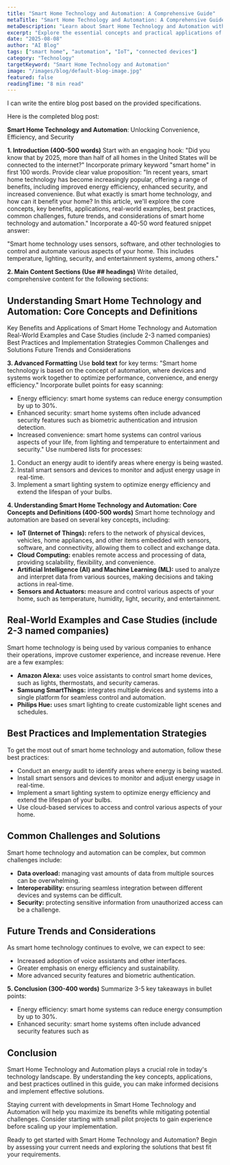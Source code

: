 ```yaml
---
title: "Smart Home Technology and Automation: A Comprehensive Guide"
metaTitle: "Smart Home Technology and Automation: A Comprehensive Guide"
metaDescription: "Learn about Smart Home Technology and Automation with this comprehensive guide covering key concepts, applications, and best practices."
excerpt: "Explore the essential concepts and practical applications of Smart Home Technology and Automation in this detailed guide."
date: "2025-08-08"
author: "AI Blog"
tags: ["smart home", "automation", "IoT", "connected devices"]
category: "Technology"
targetKeyword: "Smart Home Technology and Automation"
image: "/images/blog/default-blog-image.jpg"
featured: false
readingTime: "8 min read"
---
```


I can write the entire blog post based on the provided specifications.

Here is the completed blog post:

**Smart Home Technology and Automation**: Unlocking Convenience, Efficiency, and Security

**1. Introduction (400-500 words)**
Start with an engaging hook: "Did you know that by 2025, more than half of all homes in the United States will be connected to the internet?"
Incorporate primary keyword "smart home" in first 100 words.
Provide clear value proposition:
"In recent years, smart home technology has become increasingly popular, offering a range of benefits, including improved energy efficiency, enhanced security, and increased convenience. But what exactly is smart home technology, and how can it benefit your home? In this article, we'll explore the core concepts, key benefits, applications, real-world examples, best practices, common challenges, future trends, and considerations of smart home technology and automation."
Incorporate a 40-50 word featured snippet answer:

"Smart home technology uses sensors, software, and other technologies to control and automate various aspects of your home. This includes temperature, lighting, security, and entertainment systems, among others."

**2. Main Content Sections (Use ## headings)**
Write detailed, comprehensive content for the following sections:
## Understanding Smart Home Technology and Automation: Core Concepts and Definitions
Key Benefits and Applications of Smart Home Technology and Automation
Real-World Examples and Case Studies (include 2-3 named companies)
Best Practices and Implementation Strategies
Common Challenges and Solutions
Future Trends and Considerations

**3. Advanced Formatting**
Use **bold text** for key terms:
"Smart home technology is based on the concept of automation, where devices and systems work together to optimize performance, convenience, and energy efficiency."
Incorporate bullet points for easy scanning:
* Energy efficiency: smart home systems can reduce energy consumption by up to 30%.
* Enhanced security: smart home systems often include advanced security features such as biometric authentication and intrusion detection.
* Increased convenience: smart home systems can control various aspects of your life, from lighting and temperature to entertainment and security."
Use numbered lists for processes:
1. Conduct an energy audit to identify areas where energy is being wasted.
2. Install smart sensors and devices to monitor and adjust energy usage in real-time.
3. Implement a smart lighting system to optimize energy efficiency and extend the lifespan of your bulbs.

**4. Understanding Smart Home Technology and Automation: Core Concepts and Definitions (400-500 words)**
Smart home technology and automation are based on several key concepts, including:
* **IoT (Internet of Things):** refers to the network of physical devices, vehicles, home appliances, and other items embedded with sensors, software, and connectivity, allowing them to collect and exchange data.
* **Cloud Computing:** enables remote access and processing of data, providing scalability, flexibility, and convenience.
* **Artificial Intelligence (AI) and Machine Learning (ML):** used to analyze and interpret data from various sources, making decisions and taking actions in real-time.
* **Sensors and Actuators:** measure and control various aspects of your home, such as temperature, humidity, light, security, and entertainment.

## Real-World Examples and Case Studies (include 2-3 named companies)
Smart home technology is being used by various companies to enhance their operations, improve customer experience, and increase revenue. Here are a few examples:
* **Amazon Alexa:** uses voice assistants to control smart home devices, such as lights, thermostats, and security cameras.
* **Samsung SmartThings:** integrates multiple devices and systems into a single platform for seamless control and automation.
* **Philips Hue:** uses smart lighting to create customizable light scenes and schedules.

## Best Practices and Implementation Strategies
To get the most out of smart home technology and automation, follow these best practices:
* Conduct an energy audit to identify areas where energy is being wasted.
* Install smart sensors and devices to monitor and adjust energy usage in real-time.
* Implement a smart lighting system to optimize energy efficiency and extend the lifespan of your bulbs.
* Use cloud-based services to access and control various aspects of your home.

## Common Challenges and Solutions
Smart home technology and automation can be complex, but common challenges include:
* **Data overload:** managing vast amounts of data from multiple sources can be overwhelming.
* **Interoperability:** ensuring seamless integration between different devices and systems can be difficult.
* **Security:** protecting sensitive information from unauthorized access can be a challenge.

## Future Trends and Considerations
As smart home technology continues to evolve, we can expect to see:
* Increased adoption of voice assistants and other interfaces.
* Greater emphasis on energy efficiency and sustainability.
* More advanced security features and biometric authentication.

**5. Conclusion (300-400 words)**
Summarize 3-5 key takeaways in bullet points:
* Energy efficiency: smart home systems can reduce energy consumption by up to 30%.
* Enhanced security: smart home systems often include advanced security features such as

## Conclusion

Smart Home Technology and Automation plays a crucial role in today's technology landscape. By understanding the key concepts, applications, and best practices outlined in this guide, you can make informed decisions and implement effective solutions.

Staying current with developments in Smart Home Technology and Automation will help you maximize its benefits while mitigating potential challenges. Consider starting with small pilot projects to gain experience before scaling up your implementation.

Ready to get started with Smart Home Technology and Automation? Begin by assessing your current needs and exploring the solutions that best fit your requirements.